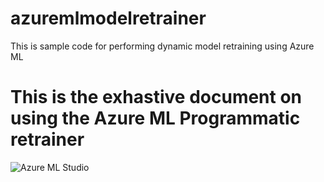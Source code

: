 # azuremlmodelretrainer
This is sample code for performing dynamic model retraining using Azure ML
# This is the exhastive document on using the Azure ML Programmatic retrainer
![Azure ML Studio](https://github.com/jmarymee/azuremlmodelretrainer/AzurePortalMLWorkspace.png)
